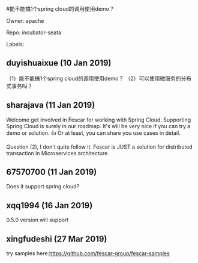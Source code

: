 #能不能搞1个spring cloud的调用使用demo？

Owner: apache

Repo: incubator-seata

Labels: 

## duyishuaixue (10 Jan 2019)

（1）能不能搞1个spring cloud的调用使用demo？
（2）可以使用微服务的分布式事务吗？

## sharajava (11 Jan 2019)

Welcome get involved in Fescar for working with Spring Cloud. Supporting Spring Cloud is surely in our roadmap. It's will be very nice if you can try a demo or solution. 👍 Or at least, you can share you use cases in detail.

Question (2), I don't quite follow it. Fescar is JUST a solution for distributed transaction in Microservices architecture.

## 67570700 (11 Jan 2019)

Does it support spring cloud?

## xqq1994 (16 Jan 2019)

0.5.0 version will support

## xingfudeshi (27 Mar 2019)

try samples here:https://github.com/fescar-group/fescar-samples

